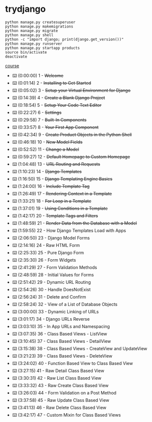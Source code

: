 # trydjango

```shell
python manage.py createsuperuser
python manage.py makemigrations
python manage.py migrate
python manage.py shell
python -c "import django; print(django.get_version())"
python manage.py runserver
python manage.py startapp products
source bin/activate
deactivate
```
[course](https://www.youtube.com/watch?v=F5mRW0jo-U4&list=PLWKjhJtqVAbnqBxcdjVGgT3uVR10bzTEB&index=6)

* ⌨️ (0:00:00) 1 - ~~Welcome~~
* ⌨️ (0:01:14) 2 - ~~Installing to Get Started~~
* ⌨️ (0:05:02) 3 - ~~Setup your Virtual Environment for Django~~
* ⌨️ (0:14:39) 4 - ~~Create a Blank Django Project~~
* ⌨️ (0:18:54) 5 - ~~Setup Your Code Text Editor~~
* ⌨️ (0:22:27) 6 - ~~Settings~~
* ⌨️ (0:29:58) 7 - ~~Built-In Components~~
* ⌨️ (0:33:57) 8 - ~~Your First App Component~~
* ⌨️ (0:42:34) 9 - ~~Create Product Objects in the Python Shell~~
* ⌨️ (0:46:18) 10 - ~~New Model Fields~~
* ⌨️ (0:52:52) 11 - ~~Change a Model~~
* ⌨️ (0:59:27) 12 - ~~Default Homepage to Custom Homepage~~
* ⌨️ (1:04:48) 13 - ~~URL Routing and Requests~~
* ⌨️ (1:10:23) 14 - ~~Django Templates~~
* ⌨️ (1:16:50) 15 - ~~Django Templating Engine Basics~~
* ⌨️ (1:24:00) 16 - ~~Include Template Tag~~
* ⌨️ (1:26:49) 17 - ~~Rendering Context in a Template~~
* ⌨️ (1:33:21) 18 - ~~For Loop in a Template~~
* ⌨️ (1:37:01) 19 - ~~Using Conditions in a Template~~
* ⌨️ (1:42:17) 20 - ~~Template Tags and Filters~~
* ⌨️ (1:48:59) 21 - ~~Render Data from the Database with a Model~~
* ⌨️ (1:59:55) 22 - How Django Templates Load with Apps
* ⌨️ (2:06:50) 23 - Django Model Forms
* ⌨️ (2:14:16) 24 - Raw HTML Form
* ⌨️ (2:25:33) 25 - Pure Django Form
* ⌨️ (2:35:30) 26 - Form Widgets
* ⌨️ (2:41:29) 27 - Form Validation Methods
* ⌨️ (2:48:59) 28 - Initial Values for Forms
* ⌨️ (2:51:42) 29 - Dynamic URL Routing
* ⌨️ (2:54:26) 30 - Handle DoesNotExist
* ⌨️ (2:56:24) 31 - Delete and Confirm
* ⌨️ (2:58:24) 32 - View of a List of Database Objects
* ⌨️ (3:00:00) 33 - Dynamic Linking of URLs
* ⌨️ (3:01:17) 34 - Django URLs Reverse
* ⌨️ (3:03:10) 35 - In App URLs and Namespacing
* ⌨️ (3:07:35) 36 - Class Based Views - ListView
* ⌨️ (3:10:45) 37 - Class Based Views - DetailView
* ⌨️ (3:15:38) 38 - Class Based Views - CreateView and UpdateView
* ⌨️ (3:21:23) 39 - Class Based Views - DeleteView
* ⌨️ (3:24:02) 40 - Function Based View to Class Based View
* ⌨️ (3:27:15) 41 - Raw Detail Class Based View
* ⌨️ (3:30:31) 42 - Raw List Class Based View
* ⌨️ (3:33:32) 43 - Raw Create Class Based View
* ⌨️ (3:26:03) 44 - Form Validation on a Post Method
* ⌨️ (3:37:58) 45 - Raw Update Class Based View
* ⌨️ (3:41:13) 46 - Raw Delete Class Based View
* ⌨️ (3:42:17) 47 - Custom Mixin for Class Based Views